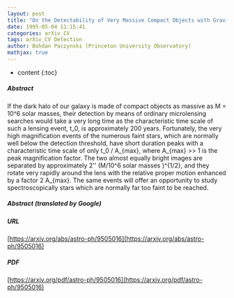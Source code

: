 ```yaml
---
layout: post
title: "On the Detectability of Very Massive Compact Objects with Gravitational Microlensing"
date: 1995-05-04 11:15:41
categories: arXiv_CV
tags: arXiv_CV Detection
author: Bohdan Paczynski (Princeton University Observatory)
mathjax: true
---
```


* content
{:toc}

##### Abstract
If the dark halo of our galaxy is made of compact objects as massive as M = 10^6 solar masses, their detection by means of ordinary microlensing searches would take a very long time as the characteristic time scale of such a lensing event, t_0, is approximately 200 years. Fortunately, the very high magnification events of the numerous faint stars, which are normally well below the detection threshold, have short duration peaks with a characteristic time scale of only t_0 / A_{max}, where A_{max} >> 1 is the peak magnification factor. The two almost equally bright images are separated by approximately 2'' (M/10^6 solar masses )^{1/2}, and they rotate very rapidly around the lens with the relative proper motion enhanced by a factor 2 A_{max}. The same events will offer an opportunity to study spectroscopically stars which are normally far too faint to be reached.

##### Abstract (translated by Google)


##### URL
[https://arxiv.org/abs/astro-ph/9505016](https://arxiv.org/abs/astro-ph/9505016)

##### PDF
[https://arxiv.org/pdf/astro-ph/9505016](https://arxiv.org/pdf/astro-ph/9505016)

